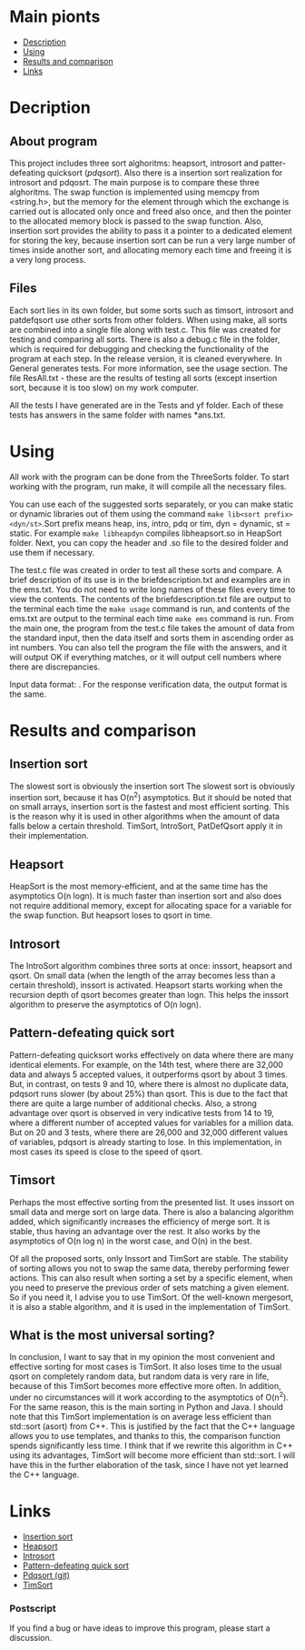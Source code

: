 # Main pionts
* [Description](#description)
* [Using](#using)
* [Results and comparison](#results-and-comparison)
* [Links](#links)

# Decription
## About program
This project includes three sort alghoritms: heapsort, introsort and patter-defeating quicksort (*pdqsort*). Also there is a insertion sort realization for introsort and pdqosrt. The main purpose is to compare these three alghoritms. The swap function is implemented using memcpy from <string.h>, but the memory for the element through which the exchange is carried out is allocated only once and freed also once, and then the pointer to the allocated memory block is passed to the swap function. Also, insertion sort provides the ability to pass it a pointer to a dedicated element for storing the key, because insertion sort can be run a very large number of times inside another sort, and allocating memory each time and freeing it is a very long process. 

## Files
Each sort lies in its own folder, but some sorts such as timsort, introsort and patdefqsort use other sorts from other folders. When using make, all sorts are combined into a single file along with test.c. This file was created for testing and comparing all sorts. There is also a debug.c file in the folder, which is required for debugging and checking the functionality of the program at each step. In the release version, it is cleaned everywhere. In General generates tests. For more information, see the usage section. The file ResAll.txt - these are the results of testing all sorts (except insertion sort, because it is too slow) on my work computer.

All the tests I have generated are in the Tests and yf folder. Each of these tests has answers in the same folder with names *ans.txt.

# Using
All work with the program can be done from the ThreeSorts folder. To start working with the program, run make, it will compile all the necessary files.

You can use each of the suggested sorts separately, or you can make static or dynamic libraries out of them using the command `make lib<sort prefix><dyn/st>`.Sort prefix means heap, ins, intro, pdq or tim, dyn = dynamic, st = static. For example `make libheapdyn` compiles libheapsort.so in HeapSort folder. Next, you can copy the header and .so file to the desired folder and use them if necessary.

The test.c file was created in order to test all these sorts and compare. A brief description of its use is in the briefdescription.txt and examples are in the ems.txt. You do not need to write long names of these files every time to view the contents. The contents of the briefdescription.txt file are output to the terminal each time the `make usage` command is run, and contents of the ems.txt are output to the terminal each time `make ems` command is run. From the main one, the program from the test.c file takes the amount of data from the standard input, then the data itself and sorts them in ascending order as int numbers. You can also tell the program the file with the answers, and it will output OK if everything matches, or it will output cell numbers where there are discrepancies.

Input data format: <num of elem> <elem itself>. For the response verification data, the output format is the same.

# Results and comparison
## Insertion sort
The slowest sort is obviously the insertion sort The slowest sort is obviously insertion sort, because it has O(n<sup>2</sup>) asymptotics. But it should be noted that on small arrays, insertion sort is the fastest and most efficient sorting. This is the reason why it is used in other algorithms when the amount of data falls below a certain threshold. TimSort, IntroSort, PatDefQsort apply it in their implementation. 

## Heapsort
HeapSort is the most memory-efficient, and at the same time has the asymptotics O(n logn). It is much faster than insertion sort and also does not require additional memory, except for allocating space for a variable for the swap function. But heapsort loses to qsort in time.

## Introsort
The IntroSort algorithm combines three sorts at once: inssort, heapsort and qsort. On small data (when the length of the array becomes less than a certain threshold), inssort is activated. Heapsort starts working when the recursion depth of qsort becomes greater than logn. This helps the inssort algorithm to preserve the asymptotics of O(n logn).

## Pattern-defeating quick sort
Pattern-defeating quicksort works effectively on data where there are many identical elements. For example, on the 14th test, where there are 32,000 data and always 5 accepted values, it outperforms qsort by about 3 times. But, in contrast, on tests 9 and 10, where there is almost no duplicate data, pdqsort runs slower (by about 25%) than qsort. This is due to the fact that there are quite a large number of additional checks. Also, a strong advantage over qsort is observed in very indicative tests from 14 to 19, where a different number of accepted values for variables for a million data. But on 20 and 3 tests, where there are 26,000 and 32,000 different values of variables, pdqsort is already starting to lose. In this implementation, in most cases its speed is close to the speed of qsort.

## Timsort
Perhaps the most effective sorting from the presented list. It uses inssort on small data and merge sort on large data. There is also a balancing algorithm added, which significantly increases the efficiency of merge sort. It is stable, thus having an advantage over the rest. It also works by the asymptotics of O(n log n) in the worst case, and O(n) in the best.


Of all the proposed sorts, only Inssort and TimSort are stable. The stability of sorting allows you not to swap the same data, thereby performing fewer actions. This can also result when sorting a set by a specific element, when you need to preserve the previous order of sets matching a given element. So if you need it, I advise you to use TimSort. Of the well-known mergesort, it is also a stable algorithm, and it is used in the implementation of TimSort.

## What is the most universal sorting?
In conclusion, I want to say that in my opinion the most convenient and effective sorting for most cases is TimSort.  It also loses time to the usual qsort on completely random data, but random data is very rare in life, because of this TimSort becomes more effective more often. In addition, under no circumstances will it work according to the asymptotics of O(n<sup>2</sup>). For the same reason, this is the main sorting in Python and Java. 
I should note that this TimSort implementation is on average less efficient than std::sort (asort) from C++. This is justified by the fact that the C++ language allows you to use templates, and thanks to this, the comparison function spends significantly less time. I think that if we rewrite this algorithm in C++ using its advantages, TimSort will become more efficient than std::sort. I will have this in the further elaboration of the task, since I have not yet learned the C++ language.

# Links
- [Insertion sort](https://en.wikipedia.org/wiki/Insertion_sort)
- [Heapsort](https://en.wikipedia.org/wiki/Heapsort)
- [Introsort](https://en.wikipedia.org/wiki/Introsort)
- [Pattern-defeating quick sort](https://arxiv.org/pdf/2106.05123v1.pdf)
- [Pdqsort (git)](https://github.com/orlp/pdqsort)
- [TimSort](https://en.wikipedia.org/wiki/Timsort)

### Postscript
If you find a bug or have ideas to improve this program, please start a discussion. 
